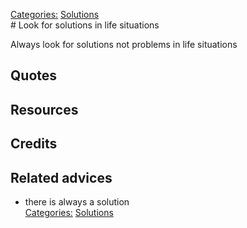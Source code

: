 [Categories:](../Categories/index.md) [Solutions](../Categories/Solutions.md)<br># Look for solutions in life situations

Always look for solutions not problems in life situations

## Quotes

## Resources

## Credits

## Related advices

- there is always a solution
<br>[Categories:](../Categories/index.md) [Solutions](../Categories/Solutions.md)